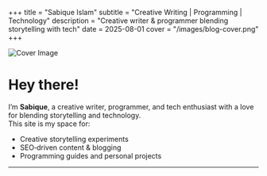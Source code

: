 +++
title = "Sabique Islam"
subtitle = "Creative Writing | Programming | Technology"
description = "Creative writer & programmer blending storytelling with tech"
date = 2025-08-01
cover = "/images/blog-cover.png"
+++

![Cover Image](/images/blog-cover.png)

# Hey there!

I’m **Sabique**, a creative writer, programmer, and tech enthusiast with a love for blending storytelling and technology.  
This site is my space for:

- Creative storytelling experiments  
- SEO‑driven content & blogging  
- Programming guides and personal projects  

---